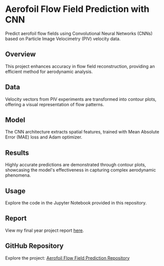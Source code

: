 # Aerofoil Flow Field Prediction with CNN

Predict aerofoil flow fields using Convolutional Neural Networks (CNNs) based on Particle Image Velocimetry (PIV) velocity data.

## Overview
This project enhances accuracy in flow field reconstruction, providing an efficient method for aerodynamic analysis.

## Data
Velocity vectors from PIV experiments are transformed into contour plots, offering a visual representation of flow patterns.

## Model
The CNN architecture extracts spatial features, trained with Mean Absolute Error (MAE) loss and Adam optimizer.

## Results
Highly accurate predictions are demonstrated through contour plots, showcasing the model's effectiveness in capturing complex aerodynamic phenomena.

## Usage
Explore the code in the Jupyter Notebook provided in this repository.

## Report
View my final year project report [here](https://drive.google.com/file/d/1jb7TK0Pz_Xzu_A49guwqAGw0pSS6qmmT/view?usp=sharing).

## GitHub Repository
Explore the project: [Aerofoil Flow Field Prediction Repository](https://github.com/mrisho01/CNN-Flow-Field-Prediction..git)


